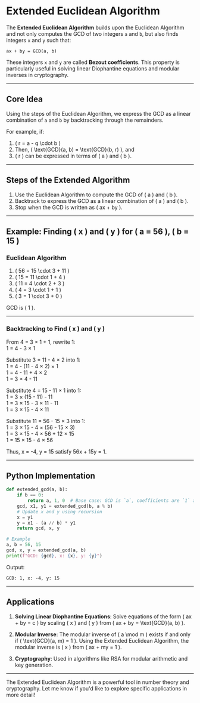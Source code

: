 # Extended Euclidean Algorithm

The **Extended Euclidean Algorithm** builds upon the Euclidean Algorithm and not only computes the GCD of two integers `a` and `b`, but also finds integers `x` and `y` such that:

`ax + by = GCD(a, b)`

These integers `x` and `y` are called **Bezout coefficients**. This property is particularly useful in solving linear Diophantine equations and modular inverses in cryptography.

---

## Core Idea

Using the steps of the Euclidean Algorithm, we express the GCD as a linear combination of `a` and `b` by backtracking through the remainders.

For example, if:

1. \( r = a - q \cdot b \)
2. Then, \( \text{GCD}(a, b) = \text{GCD}(b, r) \), and
3. \( r \) can be expressed in terms of \( a \) and \( b \).

---

## Steps of the Extended Algorithm

1. Use the Euclidean Algorithm to compute the GCD of \( a \) and \( b \).
2. Backtrack to express the GCD as a linear combination of \( a \) and \( b \).
3. Stop when the GCD is written as \( ax + by \).

---

## Example: Finding \( x \) and \( y \) for \( a = 56 \), \( b = 15 \)

### Euclidean Algorithm
1. \( 56 = 15 \cdot 3 + 11 \)
2. \( 15 = 11 \cdot 1 + 4 \)
3. \( 11 = 4 \cdot 2 + 3 \)
4. \( 4 = 3 \cdot 1 + 1 \)
5. \( 3 = 1 \cdot 3 + 0 \)

GCD is \( 1 \).

---

### Backtracking to Find \( x \) and \( y \)
From 4 = 3 × 1 + 1, rewrite 1:  
1 = 4 - 3 × 1

Substitute 3 = 11 - 4 × 2 into 1:  
1 = 4 - (11 - 4 × 2) × 1  
1 = 4 - 11 + 4 × 2  
1 = 3 × 4 - 11

Substitute 4 = 15 - 11 × 1 into 1:  
1 = 3 × (15 - 11) - 11  
1 = 3 × 15 - 3 × 11 - 11  
1 = 3 × 15 - 4 × 11

Substitute 11 = 56 - 15 × 3 into 1:  
1 = 3 × 15 - 4 × (56 - 15 × 3)  
1 = 3 × 15 - 4 × 56 + 12 × 15  
1 = 15 × 15 - 4 × 56

Thus, x = -4, y = 15 satisfy 56x + 15y = 1.

---

## Python Implementation

```python
def extended_gcd(a, b):
    if b == 0:
        return a, 1, 0  # Base case: GCD is `a`, coefficients are `1` and `0`.
    gcd, x1, y1 = extended_gcd(b, a % b)
    # Update x and y using recursion
    x = y1
    y = x1 - (a // b) * y1
    return gcd, x, y

# Example
a, b = 56, 15
gcd, x, y = extended_gcd(a, b)
print(f"GCD: {gcd}, x: {x}, y: {y}")
```

Output:
```
GCD: 1, x: -4, y: 15
```

---

## Applications

1. **Solving Linear Diophantine Equations**:
   Solve equations of the form \( ax + by = c \) by scaling \( x \) and \( y \) from \( ax + by = \text{GCD}(a, b) \).

2. **Modular Inverse**:
   The modular inverse of \( a \mod m \) exists if and only if \( \text{GCD}(a, m) = 1 \). Using the Extended Euclidean Algorithm, the modular inverse is \( x \) from \( ax + my = 1 \).

3. **Cryptography**:
   Used in algorithms like RSA for modular arithmetic and key generation.

---

The Extended Euclidean Algorithm is a powerful tool in number theory and cryptography. Let me know if you'd like to explore specific applications in more detail!
